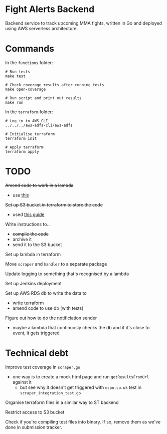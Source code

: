 # Fight Alerts Backend

Backend service to track upcoming MMA fights, written in Go and deployed using AWS serverless architecture.

# Commands

In the `functions` folder:

```
# Run tests
make test

# Check coverage results after running tests
make open-coverage

# Run script and print out results
make run
```

In the `terraform` folder:

```
# Log in to AWS CLI
../../../aws-adfs-cli/aws-adfs

# Initialise terraform
terraform init

# Apply terraform
terraform apply
```

# TODO

~~Amend code to work in a lambda~~
- use [this](https://levelup.gitconnected.com/setup-your-go-lambda-and-deploy-with-terraform-9105bda2bd18)

~~Set up S3 bucket in terraform to store the code~~
- used [this guide](https://learn.hashicorp.com/tutorials/terraform/lambda-api-gateway)

Write instructions to...
- ~~compile the code~~
- archive it
- send it to the S3 bucket

Set up lambda in terraform

Move `scraper` and `handler` to a separate package

Update logging to something that's recognised by a lambda

Set up Jenkins deployment

Set up AWS RDS db to write the data to
- write terraform
- amend code to use db (with tests)

Figure out how to do the notificiation sender
- maybe a lambda that continuosly checks the db and if it's close to event, it gets triggered

# Technical debt

Improve test coverage in `scraper.go`
- one way is to create a mock html page and run `getResultsFromUrl` against it
    - but see why it doesn't get triggered with `espn.co.uk` test in `scraper_integration_test.go`

Organise terraform files in a similar way to ST backend

Restrict access to S3 bucket

Check if you're compiling test files into binary. If so, remove them as we've done in submission tracker.